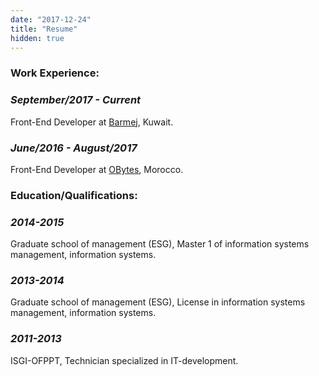 ```yaml
---
date: "2017-12-24"
title: "Resume"
hidden: true
---
```


### **Work Experience**:

### ***September/2017 - Current***
Front-End Developer at <a href="https://www.barmej.com/" target="_blank" rel="noopener noreferrer">Barmej</a>, Kuwait.
### ***June/2016 - August/2017***
Front-End Developer at <a href="https://www.obytes.com/" target="_blank" rel="noopener noreferrer">OBytes</a>, Morocco.

### **Education/Qualifications**:

### ***2014-2015***
Graduate school of management (ESG), Master 1 of information systems management, information systems.
### ***2013-2014***
Graduate school of management (ESG), License in information systems management, information systems.
### ***2011-2013*** 
ISGI-OFPPT, Technician specialized in IT-development.
